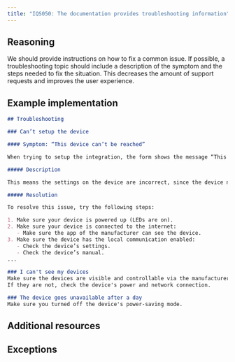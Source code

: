 ```yaml
---
title: "IQS050: The documentation provides troubleshooting information"
---
```


## Reasoning

We should provide instructions on how to fix a common issue.
If possible, a troubleshooting topic should include a description of the symptom and the steps needed to fix the situation.
This decreases the amount of support requests and improves the user experience.

## Example implementation

```markdown
## Troubleshooting

### Can’t setup the device

#### Symptom: “This device can’t be reached”

When trying to setup the integration, the form shows the message “This device can’t be reached”.

##### Description

This means the settings on the device are incorrect, since the device needs to be enabled for local communication.

##### Resolution

To resolve this issue, try the following steps:

1. Make sure your device is powered up (LEDs are on).
2. Make sure your device is connected to the internet:
   - Make sure the app of the manufacturer can see the device.
3. Make sure the device has the local communication enabled:
   - Check the device’s settings.
   - Check the device’s manual.
...
 
### I can't see my devices
Make sure the devices are visible and controllable via the manufacturer's app.
If they are not, check the device's power and network connection.

### The device goes unavailable after a day
Make sure you turned off the device's power-saving mode.
```

## Additional resources


## Exceptions